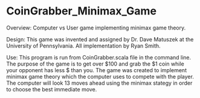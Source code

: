 # CoinGrabber_Minimax_Game
Overview: Computer vs User game implementing minimax game theory.

Design: This game was invented and assigned by Dr. Dave Matuszek at the University of Pennsylvania. All implementation by Ryan Smith.

Use: This program is run from CoinGrabber.scala file in the command line. The purpose of the game is to get over $100 and grab the $1 coin while your opponent has less $ than you. The game was created to implement minimax game theory which the computer uses to compete with the player. The computer will look 13 moves ahead using the minimax stategy in order to choose the best immediate move.